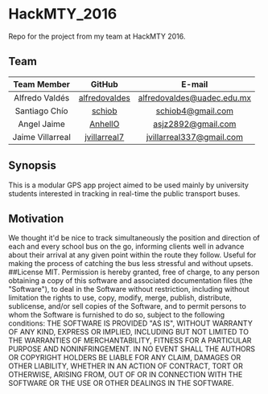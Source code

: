 # HackMTY_2016
Repo for the project from my team at HackMTY 2016.

## Team
|Team Member  |GitHub   |E-mail   |
|:-:|:-:|:-:|
|Alfredo Valdés   |[alfredovaldes](https://github.com/alfredovaldes)   |[alfredovaldes@uadec.edu.mx](alfredovaldes@uadec.edu.mx)  |
|Santiago Chío   |[schiob](https://github.com/schiob)   |[schiob4@gmail.com](schiob4@gmail.com)   |
|Angel Jaime   |[AnhellO](https://github.com/AnhellO)   |[asjz2892@gmail.com](asjz2892@gmail.com)   |
|Jaime Villarreal   |[jvillarreal7](https://github.com/jvillarreal7)   |[jvillarreal337@gmail.com](jvillarreal337@gmail.com)   |

## Synopsis
This is a modular GPS app project aimed to be used mainly by university students interested in tracking in real-time the public transport buses.
## Motivation
We thought it'd be nice to track simultaneously the position and direction of each and every school bus on the go, informing clients well in advance about their arrival at any given point within the route they follow. Useful for making the process of catching the bus less stressful and without upsets.
##License
MIT.
Permission is hereby granted, free of charge, to any person obtaining a copy of this software and associated documentation files (the "Software"), to deal in the Software without restriction, including without limitation the rights to use, copy, modify, merge, publish, distribute, sublicense, and/or sell copies of the Software, and to permit persons to whom the Software is furnished to do so, subject to the following conditions:
THE SOFTWARE IS PROVIDED "AS IS", WITHOUT WARRANTY OF ANY KIND, EXPRESS OR IMPLIED, INCLUDING BUT NOT LIMITED TO THE WARRANTIES OF MERCHANTABILITY, FITNESS FOR A PARTICULAR PURPOSE AND NONINFRINGEMENT. IN NO EVENT SHALL THE AUTHORS OR COPYRIGHT HOLDERS BE LIABLE FOR ANY CLAIM, DAMAGES OR OTHER LIABILITY, WHETHER IN AN ACTION OF CONTRACT, TORT OR OTHERWISE, ARISING FROM, OUT OF OR IN CONNECTION WITH THE SOFTWARE OR THE USE OR OTHER DEALINGS IN THE SOFTWARE.
